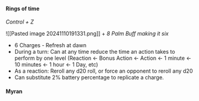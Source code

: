 #### Rings of time
*Control + Z*

![[Pasted image 20241110191331.png]]
+
*8 Palm Buff making it six*

- 6 Charges - Refresh at dawn
- During a turn: Can at any time reduce the time an action takes to perform by one level (Reaction <- Bonus Action <- Action <- 1 minute <- 10 minutes <- 1 hour  <- 1 Day, etc)
- As a reaction: Reroll any d20 roll, or force an opponent to reroll any d20
- Can substitute 2% battery percentage to replicate a charge.

#### Myran 
